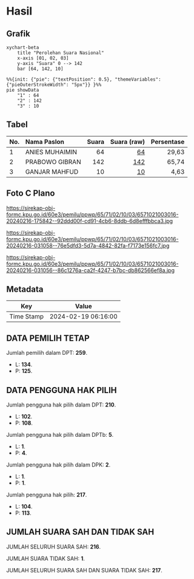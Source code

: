 # Hasil

## Grafik

```mermaid
xychart-beta
    title "Perolehan Suara Nasional"
    x-axis [01, 02, 03]
    y-axis "Suara" 0 --> 142
    bar [64, 142, 10]
```

```mermaid
%%{init: {"pie": {"textPosition": 0.5}, "themeVariables": {"pieOuterStrokeWidth": "5px"}} }%%
pie showData
    "1" : 64
    "2" : 142
    "3" : 10
```

## Tabel

| No. | Nama Paslon    | Suara | Suara (raw) | Persentase |
|:--- |:-------------- | -----:| -----------:| ----------:|
| 1   | ANIES MUHAIMIN | 64    | [64][p-1]   | 29,63      |
| 2   | PRABOWO GIBRAN | 142   | [142][p-2]  | 65,74      |
| 3   | GANJAR MAHFUD  | 10    | [10][p-3]   | 4,63       |


[p-1]: https://github.com/gigit-pemilu/pemilu-2024/blob/main/pilpres/hitung-suara/sub/65-kalimantan-utara/sub/71-kota-tarakan/sub/02-tarakan-tengah/sub/1003-sebengkok/sub/016-tps/sub/paslon-1.txt
[p-2]: https://github.com/gigit-pemilu/pemilu-2024/blob/main/pilpres/hitung-suara/sub/65-kalimantan-utara/sub/71-kota-tarakan/sub/02-tarakan-tengah/sub/1003-sebengkok/sub/016-tps/sub/paslon-2.txt
[p-3]: https://github.com/gigit-pemilu/pemilu-2024/blob/main/pilpres/hitung-suara/sub/65-kalimantan-utara/sub/71-kota-tarakan/sub/02-tarakan-tengah/sub/1003-sebengkok/sub/016-tps/sub/paslon-3.txt

## Foto C Plano

https://sirekap-obj-formc.kpu.go.id/60e3/pemilu/ppwp/65/71/02/10/03/6571021003016-20240216-175842--92ddd00f-cd91-4cb6-8ddb-6d8efffbbca3.jpg

https://sirekap-obj-formc.kpu.go.id/60e3/pemilu/ppwp/65/71/02/10/03/6571021003016-20240216-031058--76e5dfd3-5d7a-4842-82fa-f7173e156fc7.jpg

https://sirekap-obj-formc.kpu.go.id/60e3/pemilu/ppwp/65/71/02/10/03/6571021003016-20240216-031056--86c1276a-ca2f-4247-b7bc-db862566ef8a.jpg


## Metadata

| Key        | Value               |
| ---------- | ------------------- |
| Time Stamp | 2024-02-19 06:16:00 |


## DATA PEMILIH TETAP

Jumlah pemilih dalam DPT: **259**.
 * L: **134**.
 * P: **125**.

## DATA PENGGUNA HAK PILIH

Jumlah pengguna hak pilih dalam DPT: **210**.
 * L: **102**.
 * P: **108**.

Jumlah pengguna hak pilih dalam DPTb: **5**.
 * L: **1**.
 * P: **4**.

Jumlah pengguna hak pilih dalam DPK: **2**.
 * L: **1**.
 * P: **1**.

Jumlah pengguna hak pilih: **217**.
 * L: **104**.
 * P: **113**.

## JUMLAH SUARA SAH DAN TIDAK SAH

JUMLAH SELURUH SUARA SAH: **216**.

JUMLAH SUARA TIDAK SAH: **1**.

JUMLAH SELURUH SUARA SAH DAN SUARA TIDAK SAH: **217**.


